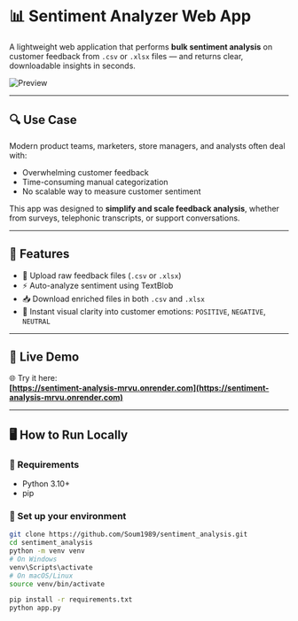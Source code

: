 # 📊 Sentiment Analyzer Web App

A lightweight web application that performs **bulk sentiment analysis** on customer feedback from `.csv` or `.xlsx` files — and returns clear, downloadable insights in seconds.

![Preview](static/preview.png) <!-- Optional: replace or remove if not present -->

---

## 🔍 Use Case

Modern product teams, marketers, store managers, and analysts often deal with:
- Overwhelming customer feedback
- Time-consuming manual categorization
- No scalable way to measure customer sentiment

This app was designed to **simplify and scale feedback analysis**, whether from surveys, telephonic transcripts, or support conversations.

---

## 🚀 Features

- 📁 Upload raw feedback files (`.csv` or `.xlsx`)
- ⚡ Auto-analyze sentiment using TextBlob
- 📥 Download enriched files in both `.csv` and `.xlsx`
- 🧠 Instant visual clarity into customer emotions: `POSITIVE`, `NEGATIVE`, `NEUTRAL`

---

## 🧪 Live Demo

🌐 Try it here:  
**[https://sentiment-analysis-mrvu.onrender.com](https://sentiment-analysis-mrvu.onrender.com)**

---

## 🖥️ How to Run Locally

### 🔧 Requirements
- Python 3.10+
- pip

### 🐍 Set up your environment

```bash
git clone https://github.com/Soum1989/sentiment_analysis.git
cd sentiment_analysis
python -m venv venv
# On Windows
venv\Scripts\activate
# On macOS/Linux
source venv/bin/activate

pip install -r requirements.txt
python app.py
